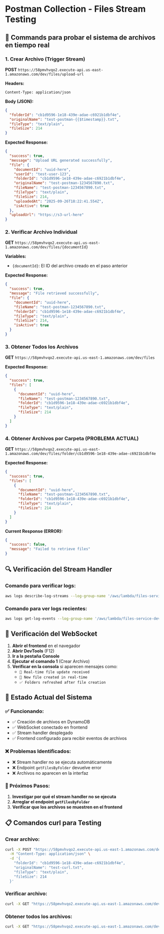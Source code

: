 # Postman Collection - Files Stream Testing

## 🧪 Commands para probar el sistema de archivos en tiempo real

### 1. Crear Archivo (Trigger Stream)
**POST** `https://58pmvhvqo2.execute-api.us-east-1.amazonaws.com/dev/files/upload-url`

**Headers:**
```
Content-Type: application/json
```

**Body (JSON):**
```json
{
  "folderId": "cb1d9596-1e18-439e-adae-c6921b1dbf4e",
  "originalName": "test-postman-{{$timestamp}}.txt",
  "fileType": "text/plain",
  "fileSize": 214
}
```

**Expected Response:**
```json
{
  "success": true,
  "message": "Upload URL generated successfully",
  "file": {
    "documentId": "uuid-here",
    "userId": "test-user-123",
    "folderId": "cb1d9596-1e18-439e-adae-c6921b1dbf4e",
    "originalName": "test-postman-1234567890.txt",
    "fileName": "test-postman-1234567890.txt",
    "fileType": "text/plain",
    "fileSize": 214,
    "uploadedAt": "2025-09-26T18:22:41.554Z",
    "isActive": true
  },
  "uploadUrl": "https://s3-url-here"
}
```

### 2. Verificar Archivo Individual
**GET** `https://58pmvhvqo2.execute-api.us-east-1.amazonaws.com/dev/files/{documentId}`

**Variables:**
- `{documentId}`: El ID del archivo creado en el paso anterior

**Expected Response:**
```json
{
  "success": true,
  "message": "File retrieved successfully",
  "file": {
    "documentId": "uuid-here",
    "fileName": "test-postman-1234567890.txt",
    "folderId": "cb1d9596-1e18-439e-adae-c6921b1dbf4e",
    "fileType": "text/plain",
    "fileSize": 214,
    "isActive": true
  }
}
```

### 3. Obtener Todos los Archivos
**GET** `https://58pmvhvqo2.execute-api.us-east-1.amazonaws.com/dev/files`

**Expected Response:**
```json
{
  "success": true,
  "files": [
    {
      "documentId": "uuid-here",
      "fileName": "test-postman-1234567890.txt",
      "folderId": "cb1d9596-1e18-439e-adae-c6921b1dbf4e",
      "fileType": "text/plain",
      "fileSize": 214
    }
  ]
}
```

### 4. Obtener Archivos por Carpeta (PROBLEMA ACTUAL)
**GET** `https://58pmvhvqo2.execute-api.us-east-1.amazonaws.com/dev/files/folder/cb1d9596-1e18-439e-adae-c6921b1dbf4e`

**Expected Response:**
```json
{
  "success": true,
  "files": [
    {
      "documentId": "uuid-here",
      "fileName": "test-postman-1234567890.txt",
      "folderId": "cb1d9596-1e18-439e-adae-c6921b1dbf4e",
      "fileType": "text/plain",
      "fileSize": 214
    }
  ]
}
```

**Current Response (ERROR):**
```json
{
  "success": false,
  "message": "Failed to retrieve files"
}
```

## 🔍 Verificación del Stream Handler

### Comando para verificar logs:
```bash
aws logs describe-log-streams --log-group-name '/aws/lambda/files-service-dev-filesStreamHandler' --region us-east-1 --order-by LastEventTime --descending
```

### Comando para ver logs recientes:
```bash
aws logs get-log-events --log-group-name '/aws/lambda/files-service-dev-filesStreamHandler' --log-stream-name 'STREAM_NAME_HERE' --region us-east-1 --query 'events[-10:].message' --output text
```

## 📡 Verificación del WebSocket

1. **Abrir el frontend** en el navegador
2. **Abrir DevTools** (F12)
3. **Ir a la pestaña Console**
4. **Ejecutar el comando 1** (Crear Archivo)
5. **Verificar en la consola** si aparecen mensajes como:
   - `🔄 Real-time file update received`
   - `📄 New file created in real-time`
   - `✅ Folders refreshed after file creation`

## 🎯 Estado Actual del Sistema

### ✅ Funcionando:
- ✅ Creación de archivos en DynamoDB
- ✅ WebSocket conectado en frontend
- ✅ Stream handler desplegado
- ✅ Frontend configurado para recibir eventos de archivos

### ❌ Problemas Identificados:
- ❌ Stream handler no se ejecuta automáticamente
- ❌ Endpoint `getFilesByFolder` devuelve error
- ❌ Archivos no aparecen en la interfaz

### 🔧 Próximos Pasos:
1. **Investigar por qué el stream handler no se ejecuta**
2. **Arreglar el endpoint `getFilesByFolder`**
3. **Verificar que los archivos se muestren en el frontend**

## 📋 Comandos curl para Testing

### Crear archivo:
```bash
curl -X POST "https://58pmvhvqo2.execute-api.us-east-1.amazonaws.com/dev/files/upload-url" \
  -H "Content-Type: application/json" \
  -d '{
    "folderId": "cb1d9596-1e18-439e-adae-c6921b1dbf4e",
    "originalName": "test-curl.txt",
    "fileType": "text/plain",
    "fileSize": 214
  }'
```

### Verificar archivo:
```bash
curl -X GET "https://58pmvhvqo2.execute-api.us-east-1.amazonaws.com/dev/files/{documentId}"
```

### Obtener todos los archivos:
```bash
curl -X GET "https://58pmvhvqo2.execute-api.us-east-1.amazonaws.com/dev/files"
```
